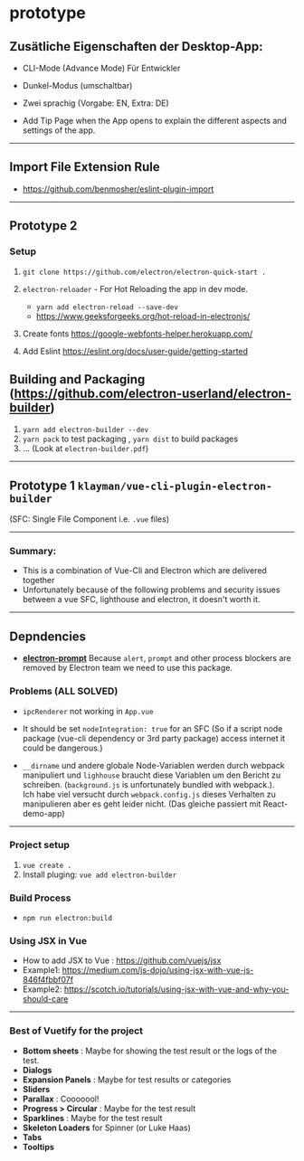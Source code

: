 # prototype

## Zusätliche Eigenschaften der Desktop-App:

* CLI-Mode (Advance Mode) Für Entwickler

* Dunkel-Modus (umschaltbar)

* Zwei sprachig (Vorgabe: EN, Extra: DE)

* Add Tip Page when the App opens to explain the different aspects and settings of the app.
___

## Import File Extension Rule
* https://github.com/benmosher/eslint-plugin-import
___

## Prototype 2 

### Setup
1. ``git clone https://github.com/electron/electron-quick-start .``
2. ``electron-reloader`` - For Hot Reloading the app in dev mode.
   * ``yarn add electron-reload --save-dev``
   * https://www.geeksforgeeks.org/hot-reload-in-electronjs/
   
3. Create fonts https://google-webfonts-helper.herokuapp.com/

4. Add Eslint https://eslint.org/docs/user-guide/getting-started

## Building and Packaging (https://github.com/electron-userland/electron-builder)
1. ``yarn add electron-builder --dev``
2. ``yarn pack`` to test packaging , ``yarn dist`` to build packages
3. ... (Look at ``electron-builder.pdf``)
___

## Prototype 1 ``klayman/vue-cli-plugin-electron-builder``
(SFC: Single File Component i.e. ``.vue`` files)

___

### __Summary:__
* This is a combination of Vue-Cli and Electron which are delivered together
* Unfortunately because of the following problems and security issues between a vue SFC, lighthouse and electron, it doesn't worth it. 

___

## Depndencies
* __[electron-prompt](https://www.npmjs.com/package/electron-prompt)__
Because ``alert``, ``prompt`` and other process blockers are removed by Electron team we need to use this package.

### __Problems (ALL SOLVED)__ 
* ``ipcRenderer`` not working in ``App.vue``
* It should be set ``nodeIntegration: true`` for an SFC (So if a script node package (vue-cli dependency or 3rd party package) access internet it could be dangerous.)

* ``__dirname`` und andere globale Node-Variablen werden durch webpack manipuliert und ``lighhouse`` braucht diese Variablen um den Bericht zu schreiben. (``background.js`` is unfortunately bundled with webpack.).  
Ich habe viel versucht durch ``webpack.config.js`` dieses Verhalten zu manipulieren aber es geht leider nicht. (Das gleiche passiert mit React-demo-app)
___

### Project setup
1. ``vue create .``
2. Install pluging: ``vue add electron-builder``

### Build Process
* ``npm run electron:build``
    
### Using JSX in Vue
* How to add JSX to Vue : https://github.com/vuejs/jsx
* Example1: https://medium.com/js-dojo/using-jsx-with-vue-js-846f4fbbf07f
* Example2: https://scotch.io/tutorials/using-jsx-with-vue-and-why-you-should-care
___

### Best of Vuetify for the project
* __Bottom sheets__ : Maybe for showing the test result or the logs of the test.
* __Dialogs__
* __Expansion Panels__ : Maybe for test results or categories
* __Sliders__
* __Parallax__ : Cooooool!
* __Progress > Circular__ : Maybe for the test result
* __Sparklines__ : Maybe for the test result
* __Skeleton Loaders__ for Spinner (or Luke Haas)
* __Tabs__
* __Tooltips__
